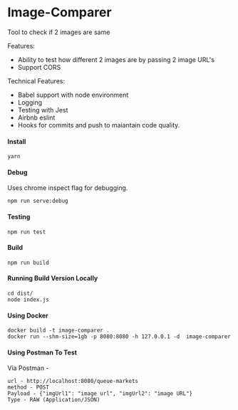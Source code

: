 # Image-Comparer
Tool to check if 2 images are same

Features:

- Ability to test how different 2 images are by passing 2 image URL's
- Support CORS

Technical Features:
- Babel support with node environment
- Logging
- Testing with Jest
- Airbnb eslint
- Hooks for commits and push to maiantain code quality.

#### Install
```
yarn
```

#### Debug
Uses chrome inspect flag for debugging.
```
npm run serve:debug
```
#### Testing
```
npm run test
```
#### Build
```
npm run build
```
#### Running Build Version Locally
```
cd dist/
node index.js
```

#### Using Docker
```
docker build -t image-comparer .
docker run --shm-size=1gb -p 8080:8080 -h 127.0.0.1 -d  image-comparer
```

#### Using Postman To Test
Via Postman -

```
url - http://localhost:8080/queue-markets
method - POST
Payload - {"imgUrl1": "image url", "imgUrl2": "image URL"}
Type - RAW (Application/JSON)
```
